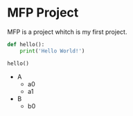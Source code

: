 # MFP Project

MFP is a project whitch is my first project.

```python
def hello():
    print('Hello World!')

hello()
```

- A
	- a0
	- a1
- B
	- b0

